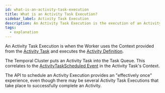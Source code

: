 ```yaml
---
id: what-is-an-activity-task-execution
title: What is an Activity Task Execution?
sidebar_label: Activity Task Execution
description: An Activity Task Execution is the execution of an Activity Type.
tags:
  - explanation
---
```


An Activity Task Execution is when the Worker uses the Context provided from the [Activity Task](/docs/concepts/what-is-an-activity-task) and executes the [Activity Definition](/docs/concepts/what-is-an-activity-definition).

The Temporal Cluster puts an Activity Task into the Task Queue. This correlates to the [ActivityTaskScheduled Event](/docs/concepts/what-is-an-activity-task#scheduling-activity-tasks) in the Activity Task's Context.

The API to schedule an Activity Execution provides an "effectively once" experience, even though there may be several Activity Task Executions that take place to successfully complete an Activity.
